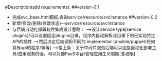 #Description(add requirements):
##version-0.1
- 完成svc_base.html模板,查询service/resource/svcInstance
##version-0.2
- 新增/修改/删除(修改状态)--service/resource/svcInstance
- 与后端自动化部署软件集成设计思路：
  -->设计service type[service plugins]/可以设置固定plugins目录，程序内自动解析此目录下的已实现特定API的插件
  -->然后决定后端调用不同的 implementor {ansible/puppet/任何具有api的程序/等等}
  -->接上条：关于中间件服务后端可以连接自动化部署工具/应用服务的话，可以对接PaaS平台/管理应用生命周期[含权限]
